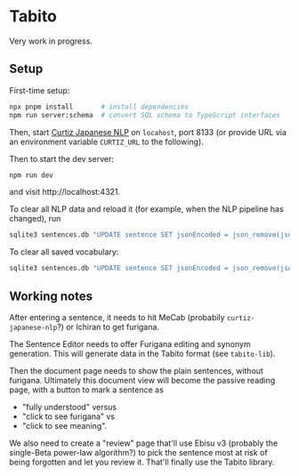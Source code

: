 # Tabito

Very work in progress.

## Setup
First-time setup:
```sh
npx pnpm install       # install dependencies
npm run server:schema  # convert SQL schema to TypeScript interfaces
```

Then, start [Curtiz Japanese NLP](https://github.com/fasiha/curtiz-japanese-nlp) on `locahost`, port 8133 (or provide URL via an environment variable `CURTIZ_URL` to the following).

Then to start the dev server:
```sh
npm run dev
```
and visit http://localhost:4321.

To clear all NLP data and reload it (for example, when the NLP pipeline has changed), run
```sh
sqlite3 sentences.db "UPDATE sentence SET jsonEncoded = json_remove(jsonEncoded, '$.nlp')" && npm run dev
```
To clear all saved vocabulary:
```sh
sqlite3 sentences.db "UPDATE sentence SET jsonEncoded = json_remove(jsonEncoded, '$.vocab')" && npm run dev
```

## Working notes

After entering a sentence, it needs to hit MeCab (probabily `curtiz-japanese-nlp`?) or Ichiran to get furigana.

The Sentence Editor needs to offer Furigana editing and synonym generation. This will generate data in the Tabito format (see `tabito-lib`).

Then the document page needs to show the plain sentences, without furigana. Ultimately this document view will become the passive reading page, with a button to mark a sentence as 
- "fully understood" versus 
- "click to see furigana" vs
- "click to see meaning".

We also need to create a "review" page that'll use Ebisu v3 (probably the single-Beta power-law algorithm?) to pick the sentence most at risk of being forgotten and let you review it. That'll finally use the Tabito library.
